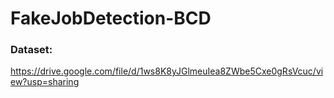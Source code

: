 # FakeJobDetection-BCD

### Dataset:
https://drive.google.com/file/d/1ws8K8yJGlmeuIea8ZWbe5Cxe0gRsVcuc/view?usp=sharing

